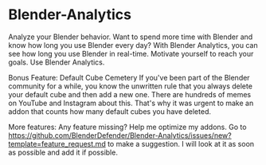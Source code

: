 # Blender-Analytics
Analyze your Blender behavior. Want to spend more time with Blender and know how long you use Blender every day?
With Blender Analytics, you can see how long you use Blender in real-time. Motivate yourself to reach your goals. 
Use Blender Analytics.

Bonus Feature: Default Cube Cemetery
If you've been part of the Blender community for a while, you know the unwritten rule that you always delete your default cube
and then add a new one. There are hundreds of memes on YouTube and Instagram about this. That's why it was urgent
to make an addon that counts how many default cubes you have deleted.

More features:
Any feature missing? Help me optimize my addons. Go to https://github.com/BlenderDefender/Blender-Analytics/issues/new?template=feature_request.md
to make a suggestion. I will look at it as soon as possible and add it if possible.